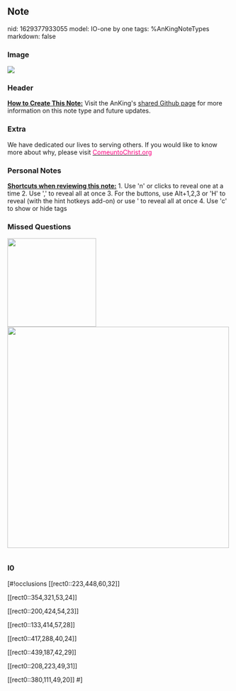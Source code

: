 ## Note
nid: 1629377933055
model: IO-one by one
tags: %AnKingNoteTypes
markdown: false

### Image
<img src="paste-08ef3b8f8bb35d3a477b9fc742d2db2dda6a77a1.jpg"
class="resizer" style="">

### Header
<b><u>How to Create This Note:</u></b> Visit the AnKing's <a href=
"https://github.com/AnKingMed/AnKing-Note-Types/tree/master/Note%20Types/IO-one%20by%20one">
shared Github page</a> for more information on this note type and
future updates.

### Extra
We have dedicated our lives to serving others. If you would like to
know more about why, please visit <a href=
"https://www.comeuntochrist.org/"><font color=
"#FC0280">ComeuntoChrist.org</font></a>

### Personal Notes
<b><u>Shortcuts when reviewing this note:</u></b> 1. Use 'n' or
clicks to reveal one at a time 2. Use ',' to reveal all at once 3.
For the buttons, use Alt+1,2,3 or 'H' to reveal (with the hint
hotkeys add-on) or use ' to reveal all at once 4. Use 'c' to show
or hide tags

### Missed Questions
<img class="resizer" src="_AnKingRound.png" style=
"width: 200px;"><img class="resizer" src="_AnKingNew.png" style=
"width: 500px;"> <img class="resizer" src="_Anking_v3.png" style=
"width: 12px;"><img class="resizer" src="_AK.png" style=
"width: 12px;">

### I0
[#!occlusions [[rect0::223,448,60,32]]

[[rect0::354,321,53,24]]

[[rect0::200,424,54,23]]

[[rect0::133,414,57,28]]

[[rect0::417,288,40,24]]

[[rect0::439,187,42,29]]

[[rect0::208,223,49,31]]

[[rect0::380,111,49,20]]
#]
